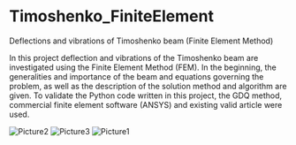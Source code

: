 # Timoshenko_FiniteElement
Deflections and vibrations of Timoshenko beam (Finite Element Method)

In this project deflection and vibrations of the Timoshenko beam are investigated using the Finite Element Method (FEM). In the beginning, the generalities and importance of the beam and equations governing the problem, as well as the description of the solution method and algorithm are given. To validate the Python code written in this project, the GDQ method, commercial finite element software (ANSYS) and existing valid article were used.

![Picture2](https://github.com/user-attachments/assets/dab5fc95-63b1-4405-9d45-2eef286594a7)
![Picture3](https://github.com/user-attachments/assets/71deb4be-2926-44f8-8332-ae416cf0ae09)
![Picture1](https://github.com/user-attachments/assets/6ed0949a-8612-48d2-99d8-189ed414e7b3)
